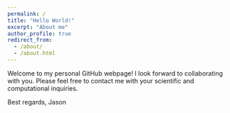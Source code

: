 ```yaml
---
permalink: /
title: "Hello World!"
excerpt: "About me"
author_profile: true
redirect_from: 
  - /about/
  - /about.html
---
```


Welcome to my personal GitHub webpage! I look forward to collaborating with you. Please feel free to contact me with your scientific and computational inquiries.

Best regards,
Jason
